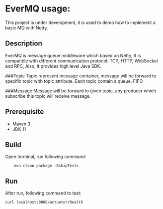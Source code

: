 # EverMQ usage:
This project is under development, it is used to demo how to implement a basic MQ with Netty.


## Description

EverMQ is message queue middleware which based on Netty, It is compatible with different communication
protocol: TCP, HTTP, WebSocket and RPC, Also, It provides high level Java SDK.

###Topic
Topic represent message container, message will be forward to specific topic with topic attribute.
Each topic contain a queue. FIFO

###Message
Message will be forward to given topic, any producer which subscribe this topic will receive message.


## Prerequisite
* Maven 3
* JDK 11

        
## Build
Open terminal, run following command:
```
    mvn clean package -DskipTests
```

## Run
After run, following command to test:
```
curl localhost:8000/actuator/health
```
